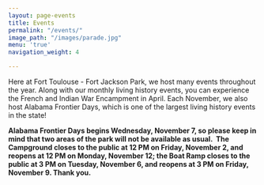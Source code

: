 ```yaml
---
layout: page-events
title: Events
permalink: "/events/"
image_path: "/images/parade.jpg"
menu: 'true'
navigation_weight: 4

---
```

Here at Fort Toulouse - Fort Jackson Park, we host many events throughout the year. Along with our monthly living history events, you can experience the French and Indian War Encampment in April. Each November, we also host Alabama Frontier Days, which is one of the largest living history events in the state!

**Alabama Frontier Days begins Wednesday, November 7, so please keep in mind that two areas of the park will not be available as usual.  The Campground closes to the public at 12 PM on Friday, November 2, and reopens at 12 PM on Monday, November 12; the Boat Ramp closes to the public at 3 PM on Tuesday, November 6, and reopens at 3 PM on Friday, November 9. Thank you.**